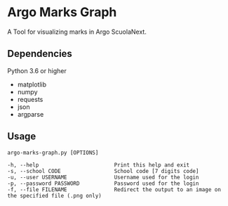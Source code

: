 # Argo Marks Graph

A Tool for visualizing marks in Argo ScuolaNext.

## Dependencies
Python 3.6 or higher
- matplotlib
- numpy
- requests
- json
- argparse

## Usage
    argo-marks-graph.py [OPTIONS]

    -h, --help                        Print this help and exit
    -s, --school CODE                 School code [7 digits code]
    -u, --user USERNAME               Username used for the login
    -p, --password PASSWORD           Password used for the login
    -f, --file FILENAME               Redirect the output to an image on the specified file (.png only)
